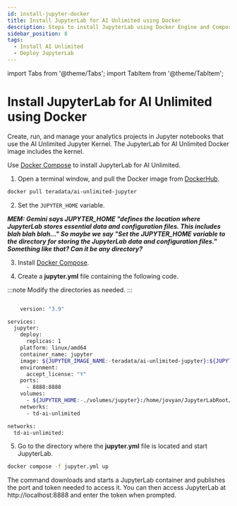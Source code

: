 ```yaml
---
id: install-jupyter-docker
title: Install JupyterLab for AI Unlimited using Docker
description: Steps to install JupyterLab using Docker Engine and Compose file.
sidebar_position: 8
tags:
  - Install AI Unlimited
  - Deploy JupyterLab
---
```

import Tabs from '@theme/Tabs';
import TabItem from '@theme/TabItem';

# Install JupyterLab for AI Unlimited using Docker

Create, run, and manage your analytics projects in Jupyter notebooks that use the AI Unlimited Jupyter Kernel. The JupyterLab for AI Unlimited Docker image includes the kernel. 

Use [Docker Compose](https://docs.docker.com/compose/) to install JupyterLab for AI Unlimited. 

1. Open a terminal window, and pull the Docker image from [DockerHub](https://hub.docker.com/r/teradata/ai-unlimited-jupyter).

```bash
docker pull teradata/ai-unlimited-jupyter
```
   
2. Set the `JUPYTER_HOME` variable.

***MEM: Gemini says JUPYTER_HOME "defines the location where JupyterLab stores essential data and configuration files. This includes blah blah blah..." So maybe we say "Set the JUPYTER_HOME variable to the directory for storing the JupyterLab data and configuration files." Something like that? Can it be any directory?***

3. Install [Docker Compose](https://docs.docker.com/compose/install/).

4. Create a **jupyter.yml** file containing the following code.

 :::note
Modify the directories as needed.
:::

```bash 

    version: "3.9"

services:
  jupyter:
    deploy:
      replicas: 1
    platform: linux/amd64
    container_name: jupyter
    image: ${JUPYTER_IMAGE_NAME:-teradata/ai-unlimited-jupyter}:${JUPYTER_IMAGE_TAG:-latest}
    environment:
      accept_license: "Y"
    ports:
      - 8888:8888
    volumes:
      - ${JUPYTER_HOME:-./volumes/jupyter}:/home/jovyan/JupyterLabRoot/userdata
    networks:
      - td-ai-unlimited

networks:
  td-ai-unlimited:

```
5. Go to the directory where the **jupyter.yml** file is located and start JupyterLab.

```bash 
docker compose -f jupyter.yml up
```
The command downloads and starts a JupyterLab container and publishes the port and token needed to access it. You can then access JupyterLab at http://localhost:8888 and enter the token when prompted. 
